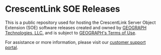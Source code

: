 # CrescentLink SOE Releases
This is a public repository used for hosting the CrescentLink Server Object Extension (SOE) software releases created and owned by [GEOGRAPH Technologies, LLC.](https://geograph.tech/) and is subject to [GEOGRAPH's Terms of Use](https://geograph.tech/terms-of-use/).

For assistance or more information, please visit our [customer support portal](https://support.geograph.tech/).
